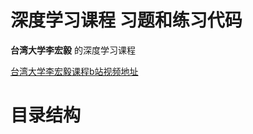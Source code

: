 # 深度学习课程 习题和练习代码

**台湾大学李宏毅** 的深度学习课程

[台湾大学李宏毅课程b站视频地址](https://www.bilibili.com/video/BV1ou411N7X3/?spm_id_from=444.42.top_right_bar_window_custom_collection.content.click&vd_source=41721633578b9591ada330add5535721)

# 目录结构

